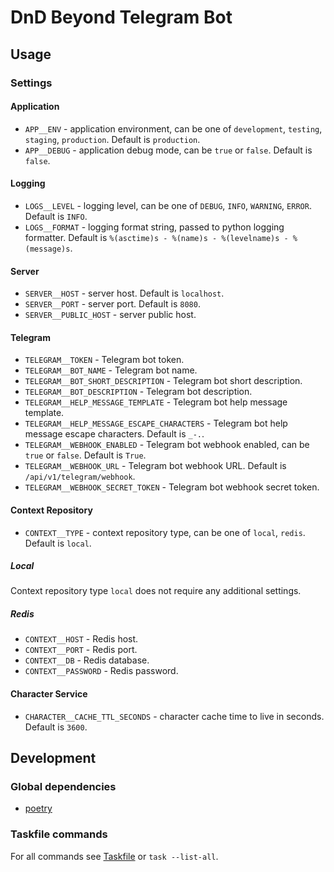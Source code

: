 # DnD Beyond Telegram Bot

## Usage

### Settings

#### Application

- `APP__ENV` - application environment, can be one of `development`, `testing`, `staging`, `production`. Default is `production`.
- `APP__DEBUG` - application debug mode, can be `true` or `false`. Default is `false`.

#### Logging

- `LOGS__LEVEL` - logging level, can be one of `DEBUG`, `INFO`, `WARNING`, `ERROR`. Default is `INFO`.
- `LOGS__FORMAT` - logging format string, passed to python logging formatter. Default is `%(asctime)s - %(name)s - %(levelname)s - %(message)s`.

#### Server

- `SERVER__HOST` - server host. Default is `localhost`.
- `SERVER__PORT` - server port. Default is `8080`.
- `SERVER__PUBLIC_HOST` - server public host.

#### Telegram

- `TELEGRAM__TOKEN` - Telegram bot token.
- `TELEGRAM__BOT_NAME` - Telegram bot name.
- `TELEGRAM__BOT_SHORT_DESCRIPTION` - Telegram bot short description.
- `TELEGRAM__BOT_DESCRIPTION` - Telegram bot description.
- `TELEGRAM__HELP_MESSAGE_TEMPLATE` - Telegram bot help message template.
- `TELEGRAM__HELP_MESSAGE_ESCAPE_CHARACTERS` - Telegram bot help message escape characters. Default is `_-.`.
- `TELEGRAM__WEBHOOK_ENABLED` - Telegram bot webhook enabled, can be `true` or `false`. Default is `True`.
- `TELEGRAM__WEBHOOK_URL` - Telegram bot webhook URL. Default is `/api/v1/telegram/webhook`.
- `TELEGRAM__WEBHOOK_SECRET_TOKEN` - Telegram bot webhook secret token.

#### Context Repository

- `CONTEXT__TYPE` - context repository type, can be one of `local`, `redis`. Default is `local`.

##### Local

Context repository type `local` does not require any additional settings.

##### Redis

- `CONTEXT__HOST` - Redis host.
- `CONTEXT__PORT` - Redis port.
- `CONTEXT__DB` - Redis database.
- `CONTEXT__PASSWORD` - Redis password.

#### Character Service

- `CHARACTER__CACHE_TTL_SECONDS` - character cache time to live in seconds. Default is `3600`.

## Development

### Global dependencies

- [poetry](https://python-poetry.org/docs/#installation)

### Taskfile commands

For all commands see [Taskfile](Taskfile.yaml) or `task --list-all`.
